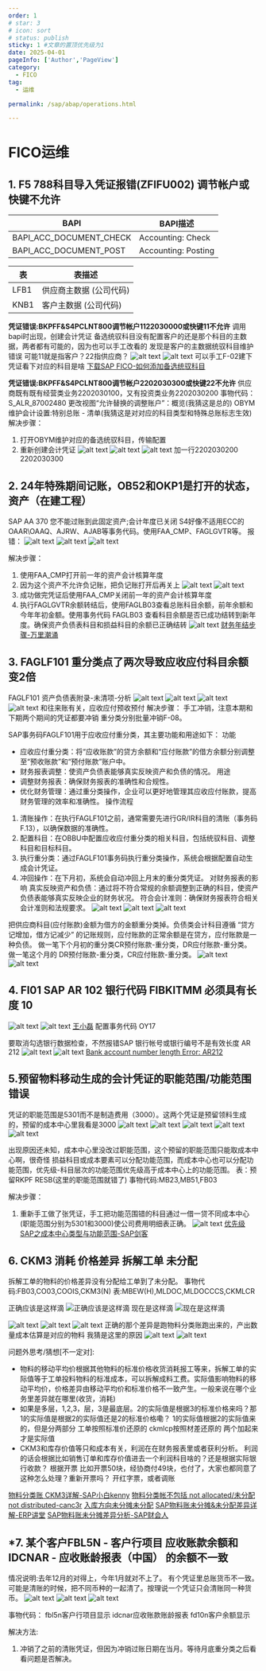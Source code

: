 ```yaml
---
order: 1
# star: 3
# icon: sort
# status: publish
sticky: 1 #文章的置顶优先级为1
date: 2025-04-01
pageInfo: ['Author','PageView']
category:
  - FICO
tag:
  - 运维

permalink: /sap/abap/operations.html

---
```



# FICO运维
<!-- :::tip
::: -->
<!-- 摘要截止标签 -->
<!-- more -->

## 1. F5 788科目导入凭证报错(ZFIFU002) 调节帐户或快键不允许
| BAPI | BAPI描述 |
|----------|----------|
| BAPI_ACC_DOCUMENT_CHECK | Accounting: Check |
| BAPI_ACC_DOCUMENT_POST | Accounting: Posting |

| 表 | 表描述 |
|----------|----------|
| LFB1 | 供应商主数据 (公司代码) |
| KNB1 | 客户主数据 (公司代码) |

**凭证错误:BKPFF&S4PCLNT800调节帐户1122030000或快键11不允许**
调用bapi时出现，创建会计凭证
备选统驭科目没有配置客户的还是那个科目的主数据，两者都有可能的，因为也可以手工改看的
发现是客户的主数据统驭科目维护错误
可能11就是指客户？22指供应商？
![alt text](image.png)
![alt text](image-1.png)
可以手工F-02建下凭证看下对应的科目是啥
[下载SAP FICO-如何添加备选统驭科目](/file/AlternativeUnifiedSubjects.pdf '下载文档')

**凭证错误:BKPFF&S4PCLNT800调节帐户2202030300或快键22不允许**
供应商既有既有经营类业务2202030100，又有投资类业务2202030200
事物代码：
S_ALR_87002480  更改视图“允许替换的调整账户”：概览(我猜这是总的)
OBYM 维护会计设置:特别总账 - 清单(我猜这是对对应的科目类型和特殊总账标志生效)
解决步骤：
1. 打开OBYM维护对应的备选统驭科目，传输配置
2. 重新创建会计凭证
![alt text](企业微信截图_17434135992223.png)
![alt text](企业微信截图_17434742168442.png)
![alt text](faf59da0136d89693f04562e95f1fb7.png)
加一行2202030200   2202030300
## 2. 24年特殊期间记账，OB52和OKP1是打开的状态，资产（在建工程）
SAP AA 370 您不能过账到此固定资产;会计年度已关闭
S4好像不适用ECC的OAAR\OAAQ、AJRW、AJAB等事务代码。使用FAA_CMP、FAGLGVTR等。
报错：
![alt text](企业微信截图_17434716762678.png)
![alt text](企业微信截图_17434716854582.png)
![alt text](image-4.png)

解决步骤：
1. 使用FAA_CMP打开前一年的资产会计核算年度
2. 因为这个资产不允许负记账，把负记账打开后再关上
![alt text](image-3.png)
![alt text](image-2.png)
3. 成功做完凭证后使用FAA_CMP关闭前一年的资产会计核算年度
4. 执行FAGLGVTR余额转结后，使用FAGLB03查看总账科目余额，前年余额和今年年初金额。使用事务代码 FAGLB03 查看科目余额是否已成功结转到新年度。确保资产负债表科目和损益科目的余额已正确结转
![alt text](企业微信截图_17434864313332.png)
[财务年结步骤-万里潮涌](http://www.360doc.com/content/24/0110/20/78825344_1110631402.shtml)


## 3. FAGLF101 重分类点了两次导致应收应付科目余额变2倍
FAGLF101 资产负债表附录-未清项-分析
![alt text](企业微信截图_17435578224389.png)
![alt text](企业微信截图_17435578344964.png)
![alt text](企业微信截图_17435578502432.png)
![alt text](企业微信截图_17435578619545.png)
和往来账有关，应收应付预收预付
解决步骤：
手工冲销，注意本期和下期两个期间的凭证都要冲销
重分类分别批量冲销F-08。

SAP事务码FAGLF101用于应收应付重分类，其主要功能和用途如下：
功能
* 应收应付重分类：将“应收账款”的贷方余额和“应付账款”的借方余额分别调整至“预收账款”和“预付账款”账户中。
* 财务报表调整：使资产负债表能够真实反映资产和负债的情况。
用途
* 调整财务报表：确保财务报表的准确性和合规性。
* 优化财务管理：通过重分类操作，企业可以更好地管理其应收应付账款，提高财务管理的效率和准确性。
操作流程
1. 清账操作：在执行FAGLF101之前，通常需要先进行GR/IR科目的清账（事务码F.13），以确保数据的准确性。
2. 配置科目：在OBBU中配置应收应付重分类的相关科目，包括统驭科目、调整科目和目标科目。
3. 执行重分类：通过FAGLF101事务码执行重分类操作，系统会根据配置自动生成会计凭证。
4. 冲回操作：在下月初，系统会自动冲回上月末的重分类凭证。
对财务报表的影响
真实反映资产和负债：通过将不符合常规的余额调整到正确的科目，使资产负债表能够真实反映企业的财务状况。
符合会计准则：确保财务报表符合相关会计准则和法规要求。
![alt text](image-16.png)
![alt text](企业微信截图_17436428691414.png)
![alt text](image-5.png)


把供应商科目(应付账款)金额为借方的金额重分类掉。负债类会计科目遵循 “贷方记增加，借方记减少” 的记账规则，应付账款的正常余额是在贷方，应付账款是一种负债。
做一笔下个月初的重分类CR预付账款-重分类，DR应付账款-重分类。
做一笔这个月的      DR预付账款-重分类，CR应付账款-重分类。
![alt text](image-19.png)
![alt text](image-20.png)

## 4. FI01 SAP AR 102 银行代码 FIBKITMM 必须具有长度 10

![alt text](企业微信截图_17439904746306.png)
![alt text](image-6.png)
[王小磊](https://blog.csdn.net/wangjolly/article/details/107917294)
配置事务代码 OY17


要取消勾选银行数据检查，不然报错SAP 银行帐号或银行编号不是有效长度 AR 212
![alt text](企业微信截图_17440062458920.png)
![alt text](企业微信截图_17440074717532.png)
[Bank account number length Error: AR212](https://community.sap.com/t5/enterprise-resource-planning-q-a/bank-account-number-length-error-ar212/qaq-p/11648664)

## 5.预留物料移动生成的会计凭证的职能范围/功能范围错误
凭证的职能范围是5301而不是制造费用（3000）。这两个凭证是预留领料生成的，预留的成本中心里我看是3000
![alt text](image-8.png)
![alt text](企业微信截图_17436485123616.png)
![alt text](企业微信截图_17436485433831.png)
![alt text](企业微信截图_17436612014847.png)
![alt text](企业微信截图_17436612838910.png)

出现原因还未知，成本中心里没改过职能范围，这个预留的职能范围只能取成本中心啊，很奇怪
损益科目或成本要素可以分配功能范围，而成本中心也可以分配功能范围，优先级-科目层次的功能范围优先级高于成本中心上的功能范围。
表：预留RKPF RESB(这里的职能范围就错了)
事物代码:MB23,MB51,FB03

解决步骤：
1. 重新手工做了张凭证，手工把功能范围错的科目通过一借一贷不同成本中心(职能范围分别为5301和3000)使公司费用明细表正确。
![alt text](image-7.png)
[优先级SAP之成本中心类型与功能范围-SAP剑客](https://saper.blog.csdn.net/article/details/47146213?spm=1001.2101.3001.6650.2&utm_medium=distribute.pc_relevant.none-task-blog-2%7Edefault%7EBlogCommendFromBaidu%7ERate-2-47146213-blog-108724576.235%5Ev43%5Epc_blog_bottom_relevance_base5&depth_1-utm_source=distribute.pc_relevant.none-task-blog-2%7Edefault%7EBlogCommendFromBaidu%7ERate-2-47146213-blog-108724576.235%5Ev43%5Epc_blog_bottom_relevance_base5&utm_relevant_index=3)


## 6. CKM3 消耗 价格差异 拆解工单 未分配
拆解工单的物料的价格差异没有分配给工单到了未分配。
事物代码:FB03,CO03,COOIS,CKM3(N)
表:MBEW(H),MLDOC,MLDOCCCS,CKMLCR

正确应该是这样滴
![正确应该是这样滴](image-9.png)
现在是这样滴
![现在是这样滴](image-10.png)

![alt text](企业微信截图_17440939829762.png)
![alt text](image-14.png)
![alt text](image-15.png)
正确的那个差异是跑物料分类账跑出来的，产出数量成本估算是对应的物料
我猜是这里的原因
![alt text](image-13.png)
![alt text](image-12.png)

问题外思考/猜想[不一定对]:
* 物料的移动平均价根据其他物料的标准价格收货消耗报工等来，拆解工单的实际值等于工单投料物料的标准成本，可以拆解成料工费。实际值影响物料的移动平均价，价格差异由移动平均价和标准价格不一致产生。一般来说在哪个业务里差异就在哪里(收货，消耗)
* 如果是多层，1,2,3，层，3是最底层。2的实际值是根据3的标准价格来吗？那1的实际值是根据2的实际值还是2的标准价格嘞？
1的实际值根据2的实际值来的，但是分两部分   工单按照标准价还原的   ckmlcp按照材差还原的  两个加起来才是实际值
* CKM3和库存价值等只和成本有关，利润在在财务报表里或者获利分析。
利润的话会根据比如销售订单和库存价值进去一个利润科目啥的？还是根据实际银行收款？
根据开票
比如开票50块，经协商付49块，也付了，大家也都同意了这种怎么处理？重新开票吗？
开红字票，或者调账


[物料分类账 CKM3详解-SAP小白kenny](https://blog.csdn.net/weixin_42646630/article/details/111171368)
[物料分类帐不包括 not allocated/未分配 not distributed-canc3r](https://blog.itpub.net/11782589/viewspace-686934/)
[入库方向未分摊未分配](https://www.sohu.com/a/740316586_121151301)
[SAP物料账未分摊&未分配差异详解-ERP讲堂](https://zhuanlan.zhihu.com/p/689553535)
[SAP物料账未分摊差异分析-SAP财会人](https://zhuanlan.zhihu.com/p/106674501)

## *7. 某个客户FBL5N - 客户行项目 应收账款余额和 IDCNAR - 应收账龄报表（中国） 的余额不一致
情况说明:去年12月的对得上，今年1月就对不上了。
有个凭证里总账货币不一致。可能是清账的时候，把不同币种的一起清了。按理说一个凭证只会清账同一种货币。
![alt text](企业微信截图_17455642777359.png)
![alt text](企业微信截图_17455642911406.png)
![alt text](企业微信截图_17455718647364.png)

事物代码：
fbl5n客户行项目显示
idcnar应收账款账龄报表
fd10n客户余额显示

解决方法:
1. 冲销了之前的清账凭证，但因为冲销过账日期在当月。等待月底重分类之后看看问题是否解决。